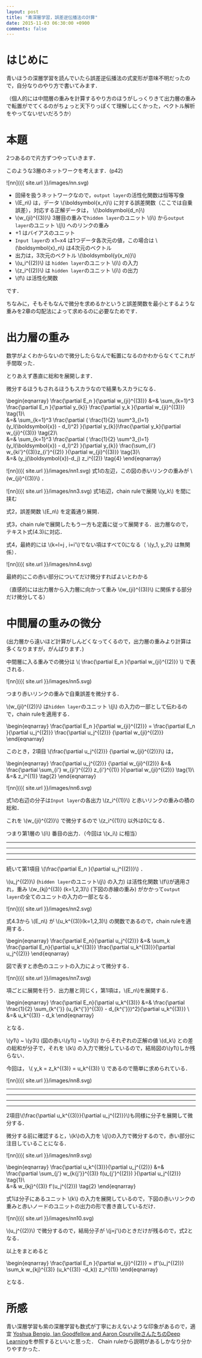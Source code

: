 ```yaml
---
layout: post
title: "青深層学習，誤差逆伝播法の計算"
date: 2015-11-03 06:30:00 +0900
comments: false
---
```


# はじめに
青いほうの深層学習を読んでいたら誤差逆伝播法の式変形が意味不明だったので，自分なりのやり方で書いてみます．

（個人的には中間層の重みを計算するやり方のほうがしっくりきて出力層の重みで転置がでてくるのがちょっと天下りっぽくて理解しにくかった，ベクトル解析をやってないせいだろうか）


# 本題
2つあるので片方ずつやっていきます．


このような3層のネットワークを考えます．(p42)

![nn]({{ site.url }}/images/nn.svg)

- 回帰を扱うネットワークなので，`output layer`の活性化関数は恒等写像
- \\(E_n\\) は，データ \\(\boldsymbol{x_n}\\) に対する誤差関数（ここでは自乗誤差），対応する正解データは， \\(\boldsymbol{d_n}\\) 
- \\(w_{ji}^{(3)}\\) 3層目の重みで`hidden layer`のユニット \\(i\\) から`output layer`のユニット \\(j\\) へのリンクの重み 
- +1 はバイアスのユニット
- `Input layer`の x1~x4 は1つデータ各次元の値，この場合は \\(\boldsymbol{x}_n\\) は4次元のベクトル
- 出力は，3次元のベクトル \\(\boldsymbol{y(x_n)}\\)
- \\(u_i^{(2)}\\) は `hidden layer`のユニット \\(i\\) の入力
- \\(z_i^{(2)}\\) は `hidden layer`のユニット \\(i\\) の出力
- \\(f\\) は活性化関数

です．

ちなみに，そもそもなんで微分を求めるかというと誤差関数を最小とするような重みを2章の勾配法によって求めるのに必要なためです．

# 出力層の重み

数学がよくわからないので微分したらなんで転置になるのかわからなくてこれが手間取った．

とりあえず愚直に総和を展開します．

微分するほうもされるほうもスカラなので結果もスカラになる．


\begin{eqnarray}
\frac{\partial E_n }{\partial w_{ji}^{(3)}} &=&
\sum_{k=1}^3 \frac{\partial E_n }{\partial y_{k}} \frac{\partial y_k }{\partial w_{ji}^{(3)}} \tag{1}\\\
&=& \sum_{k=1}^3 \frac{\partial ( \frac{1}{2} \sum^3_{l=1} (y_l(\boldsymbol{x}) - d_l)^2) }{\partial y_{k}}\frac{\partial y_k}{\partial w_{ji}^{(3)}} \tag{2}\\\
&=& \sum_{k=1}^3 \frac{\partial ( \frac{1}{2} \sum^3_{l=1} (y_l(\boldsymbol{x}) - d_l)^2) }{\partial y_{k}}
\frac{\sum_{i'} w_{ki'}^{(3)}z_{i'}^{(2)}  }{\partial w_{ji}^{(3)}} \tag{3}\\\
&=& (y_j(\boldsymbol{x})-d_j) z_i^{(2)} \tag{4}
\end{eqnarray}

![nn]({{ site.url }}/images/nn1.svg)
式1の左辺，この図の赤いリンクの重みが \\(w_{ji}^{(3)}\\) ．


![nn]({{ site.url }}/images/nn3.svg) 式1右辺，chain ruleで展開 \\(y_k\\) を間に挟む

式2，誤差関数 \\(E_n\\) を定義通り展開．

式3，chain ruleで展開したもう一方も定義に従って展開する．出力層なので，テキスト式(4.3)に対応．

式4，最終的には \\(k=l=j , i=i'\\)でない項はすべて0になる（ \\(y_1, y_2\\) は無関係）．

![nn]({{ site.url }}/images/nn4.svg)

最終的にこの赤い部分についてだけ微分すればよいとわかる

（直感的には出力層から入力層に向かって重み \\(w_{ji}^{(3)}\\) に関係する部分だけ微分してる）


# 中間層の重みの微分

(出力層から遠いほど計算がしんどくなってくるので，出力層の重みより計算は多くなりますが，がんばります．)

中間層に入る重みでの微分は
\\( \frac{\partial E_n }{\partial w_{ji}^{(2)}} \\)
で表される．

![nn]({{ site.url }}/images/nn5.svg) 

つまり赤いリンクの重みで自乗誤差を微分する．


\\(w_{ji}^{(2)}\\) は`hidden layer`のユニット \\(j\\) の入力の一部として伝わるので，chain ruleを適用する．

\begin{eqnarray}
\frac{\partial E_n }{\partial w_{ji}^{(2)}} = \frac{\partial E_n }{\partial u_j^{(2)}}  \frac{\partial u_j^{(2)}} {\partial w_{ji}^{(2)}} 
\end{eqnarray} 

このとき，2項目 \\(\frac{\partial u_j^{(2)}} {\partial w_{ji}^{(2)}}\\) は，

\begin{eqnarray}
\frac{\partial u_j^{(2)}} {\partial w_{ji}^{(2)}} &=& \frac{\partial \sum_{i'} w_{ji'}^{(2)} z_{i'}^{(1)} }{\partial w_{ji}^{(2)}} \tag{1}\\\
  &=& z_i^{(1)} \tag{2}
\end{eqnarray}


![nn]({{ site.url }}/images/nn6.svg) 

式1の右辺の分子は`Input layer`の各出力 \\(z_i^{(1)}\\) と赤いリンクの重みの積の総和．

これを \\(w_{ji}^{(2)}\\) で微分するので \\(z_i^{(1)}\\) 以外は0になる．

つまり第1層の \\(i\\) 番目の出力．（今回は \\(x_i\\) に相当）

---
 
---

---
 
---

続いて第1項目 \\(\frac{\partial E_n }{\partial u_j^{(2)}}\\) ．

\\(u_j^{(2)}\\) (`hidden layer`のユニット\\(j\\) の入力) は活性化関数 \\(f\\)が適用され，重み \\(w_{kj}^{(3)}  (k=1,2,3)\\) (下図の赤線の重み) がかかって`output layer`の全てのユニットの入力の一部となる．

![nn]({{ site.url }}/images/nn2.svg)

式4.3から \\(E_n\\) が \\(u_k^{(3)}(k=1,2,3)\\) の関数であるので，chain ruleを適用する．

\begin{eqnarray}
\frac{\partial E_n}{\partial u_j^{(2)}} &=& \sum_k \frac{\partial E_n}{\partial u_k^{(3)}} \frac{\partial u_k^{(3)}}{\partial u_j^{(2)}}
\end{eqnarray}

図で表すと赤色のユニットの入力によって微分する．

![nn]({{ site.url }}/images/nn7.svg)

項ごとに展開を行う．出力層と同じく，第1項は，\\(E_n\\)を展開する．

\begin{eqnarray}
\frac{\partial E_n}{\partial u_k^{(3)}} &=& \frac{\partial \frac{1}{2} \sum_{k^{'}} (u_{k^{'}}^{(3)} - d_{k^{'}})^2}{\partial u_k^{(3)}} \\\
&=& u_k^{(3)} - d_k
\end{eqnarray}

となる．

 \\(y1\\) ~ \\(y3\\) (図の赤い\\(y1\\) ~ \\(y3\\)) からそれぞれの正解の値 \\(d_k\\) との差の総和が分子で，それを \\(k\\) の入力で微分しているので，結局図の\\(y1\\)しか残らない．

今回は， \\( y_k = z_k^{(3)} = u_k^{(3)} \\) であるので簡単に求められている．

![nn]({{ site.url }}/images/nn8.svg)

---
 
---

---
 
---

2項目\\(\frac{\partial u_k^{(3)}}{\partial u_j^{(2)}}\\)も同様に分子を展開して微分する．

微分する前に確認すると，\\(k\\)の入力を \\(j\\)の入力で微分するので，赤い部分に注目していることになる．

![nn]({{ site.url }}/images/nn9.svg) 


\begin{eqnarray}
\frac{\partial u_k^{(3)}}{\partial u_j^{(2)}} &=& \frac{\partial \sum_{j'} w_{k{j'}}^{(3)} f(u_{j'}^{(2)}) }{\partial u_j^{(2)}} \tag{1}\\\
&=& w_{kj}^{(3)} f'(u_j^{(2)}) \tag{2}
\end{eqnarray}

式1は分子にあるユニット \\(k\\) の入力を展開しているので，下図の赤いリンクの重みと赤いノードのユニットの出力の形で書き直しているだけ．

![nn]({{ site.url }}/images/nn10.svg) 

\\(u_j^{(2)}\\) で微分するので，結局分子が \\(j=j'\\)のときだけが残るので，式2となる．


以上をまとめると


\begin{eqnarray}
\frac{\partial E_n }{\partial w_{ji}^{(2)}} = (f'(u_j^{(2)}) \sum_k w_{kj}^{(3)} (u_k^{(3)} -d_k)) z_i^{(1)}
\end{eqnarray}

となる．


# 所感

青い深層学習も紫の深層学習も数式が丁寧におえないような印象があるので，適宜
<a href="http://goodfeli.github.io/dlbook/">Yoshua Bengio, Ian Goodfellow and Aaron CourvilleさんたちのDeep Learning</a>を参照するといいと思った．
Chain ruleから説明があるしかなり分かりやすかった．
